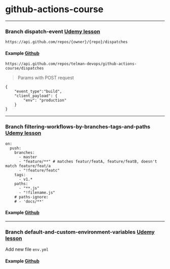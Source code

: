 # github-actions-course


---
### Branch dispatch-event [Udemy lesson](https://www.udemy.com/course/github-actions/learn/lecture/17389694#overview)
```
https://api.github.com/repos/{owner}/{repo}/dispatches
```
#### Example [Github](https://docs.github.com/en/rest/reference/repos#create-a-repository-dispatch-event)
```
https://api.github.com/repos/telman-devops/github-actions-course/dispatches
```
> Params with POST request
```
{
    "event_type":"build",
    "client_payload": {
        "env": "production"
    }
}
```

---
### Branch filtering-workflows-by-branches-tags-and-paths [Udemy lesson](https://www.udemy.com/course/github-actions/learn/lecture/17392734#overview)

```
on:
  push:
    branches:
      - master
      - "feature/**" # matches featur/featA, feature/featB, doesn't match feature/feat/a
      - "!feature/featc"
    tags: 
      - v1.*
    paths: 
      - "**.js"
      - "!filename.js"
    # paths-ignore:
    # - 'docs/**'
```

#### Example [Github](https://docs.github.com/en/rest/reference/repos#create-a-repository-dispatch-event)

---
### Branch default-and-custom-environment-variables [Udemy lesson](https://www.udemy.com/course/github-actions/learn/lecture/17438370#overview)

Add new file `env.yml`

#### Example [Github](https://docs.github.com/en/actions/reference/environment-variables)